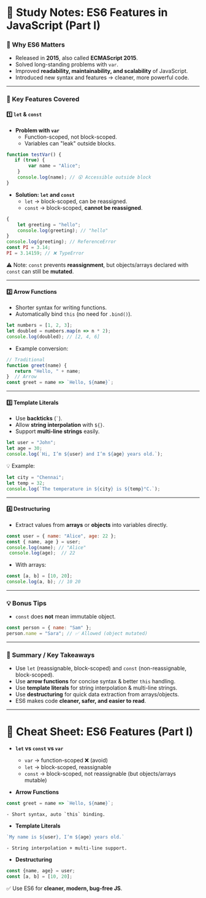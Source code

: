 # 📑 Study Notes: ES6 Features in JavaScript (Part I)

### 🌟 Why ES6 Matters

- Released in **2015**, also called **ECMAScript 2015**.
- Solved long-standing problems with `var`.
- Improved **readability, maintainability, and scalability** of JavaScript.
- Introduced new syntax and features → cleaner, more powerful code.

---

### 🔑 Key Features Covered

#### 1️⃣ `let` & `const`

- **Problem with `var`**
    - Function-scoped, not block-scoped.
    - Variables can "leak" outside blocks.
    
```js
function testVar() {
   if (true) {
		var name = "Alice";
	}
	console.log(name); // 😲 Accessible outside block 
}
```
    
- **Solution: `let` and `const`**
    - `let` → block-scoped, can be reassigned.
    - `const` → block-scoped, **cannot be reassigned**.
    
```js
{
	let greeting = "hello";
	console.log(greeting); // "hello" 
} 
console.log(greeting); // ReferenceError  
const PI = 3.14; 
PI = 3.14159; // ❌ TypeError
```

⚠️ Note: `const` prevents **reassignment**, but objects/arrays declared with `const` can still be **mutated**.

---

#### 2️⃣ Arrow Functions

- Shorter syntax for writing functions.
- Automatically bind `this` (no need for `.bind()`).

```js
let numbers = [1, 2, 3];
let doubled = numbers.map(n => n * 2); 
console.log(doubled); // [2, 4, 6]
```

- Example conversion:

```js
// Traditional 
function greet(name) {
   return "Hello, " + name;
}  // Arrow 
const greet = name => `Hello, ${name}`;

```
---

#### 3️⃣ Template Literals

- Use **backticks** (`` ` ``).
- Allow **string interpolation** with `${}`.
- Support **multi-line strings** easily.

```js
let user = "John"; 
let age = 30;
console.log(`Hi, I’m ${user} and I’m ${age} years old.`);
```
💡 Example:

```js
let city = "Chennai"; 
let temp = 32;
console.log(`The temperature in ${city} is ${temp}°C.`);
```

---

#### 4️⃣ Destructuring

- Extract values from **arrays** or **objects** into variables directly.

```js
const user = { name: "Alice", age: 22 }; 
const { name, age } = user; 
console.log(name); // "Alice"
 console.log(age);  // 22
```

- With arrays:

```js
const [a, b] = [10, 20]; 
console.log(a, b); // 10 20
```

---

### 💡 Bonus Tips

- `const` does **not** mean immutable object.

```js
const person = { name: "Sam" }; 
person.name = "Sara"; // ✅ Allowed (object mutated)
```

---

### 📌 Summary / Key Takeaways

- Use `let` (reassignable, block-scoped) and `const` (non-reassignable, block-scoped).
- Use **arrow functions** for concise syntax & better `this` handling.
- Use **template literals** for string interpolation & multi-line strings.
- Use **destructuring** for quick data extraction from arrays/objects.
- ES6 makes code **cleaner, safer, and easier to read**.

---

# 📝 Cheat Sheet: ES6 Features (Part I)

- **`let` vs `const` vs `var`**
    
    - `var` → function-scoped ❌ (avoid)
    - `let` → block-scoped, reassignable
    - `const` → block-scoped, not reassignable (but objects/arrays mutable)
    
- **Arrow Functions**
    
```js
const greet = name => `Hello, ${name}`;
```
    
    - Short syntax, auto `this` binding.
    
- **Template Literals**
    
```js
`My name is ${user}, I’m ${age} years old.` 
```
    - String interpolation + multi-line support.
        
- **Destructuring**
    
```js
const {name, age} = user; 
const [a, b] = [10, 20];
```
    

✅ Use ES6 for **cleaner, modern, bug-free JS**.